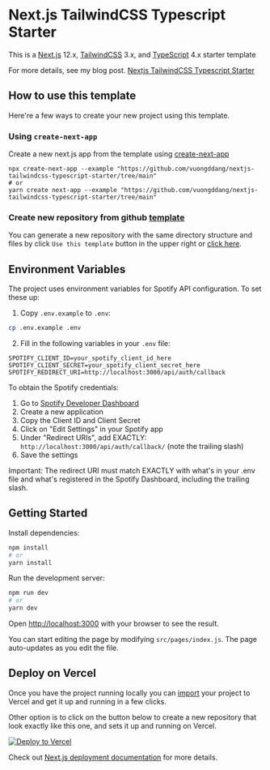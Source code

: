 # Next.js TailwindCSS Typescript Starter
This is a [Next.js](https://nextjs.org/) 12.x, [TailwindCSS](https://tailwindcss.com/) 3.x, and [TypeScript](https://www.typescriptlang.org/docs/home.html) 4.x starter template

For more details, see my blog post. [Nextjs TailwindCSS Typescript Starter](https://dev.to/vuongddang/nextjs-tailwindcss-typescript-starter-1c2m)

## How to use this template
Here're a few ways to create your new project using this template.
### Using `create-next-app`
Create a new next.js app from the template using [create-next-app](https://github.com/vercel/next.js/tree/canary/packages/create-next-app)
```
npx create-next-app --example "https://github.com/vuongddang/nextjs-tailwindcss-typescript-starter/tree/main"
# or
yarn create next-app --example "https://github.com/vuongddang/nextjs-tailwindcss-typescript-starter/tree/main"
```

### Create new repository from github [template](https://docs.github.com/en/github/creating-cloning-and-archiving-repositories/creating-a-repository-from-a-template)

You can generate a new repository with the same directory structure and files by click `Use this template` button in the upper right or [click here](https://github.com/vuongddang/nextjs-tailwindcss-typescript-starter/generate).

## Environment Variables

The project uses environment variables for Spotify API configuration. To set these up:

1. Copy `.env.example` to `.env`:
```bash
cp .env.example .env
```

2. Fill in the following variables in your `.env` file:
```
SPOTIFY_CLIENT_ID=your_spotify_client_id_here
SPOTIFY_CLIENT_SECRET=your_spotify_client_secret_here
SPOTIFY_REDIRECT_URI=http://localhost:3000/api/auth/callback
```

To obtain the Spotify credentials:
1. Go to [Spotify Developer Dashboard](https://developer.spotify.com/dashboard)
2. Create a new application
3. Copy the Client ID and Client Secret
4. Click on "Edit Settings" in your Spotify app
5. Under "Redirect URIs", add EXACTLY: `http://localhost:3000/api/auth/callback/` (note the trailing slash)
6. Save the settings

Important: The redirect URI must match EXACTLY with what's in your .env file and what's registered in the Spotify Dashboard, including the trailing slash.

## Getting Started
Install dependencies:
```bash
npm install
# or
yarn install
```
Run the development server:

```bash
npm run dev
# or
yarn dev
```

Open [http://localhost:3000](http://localhost:3000) with your browser to see the result.

You can start editing the page by modifying `src/pages/index.js`. The page auto-updates as you edit the file.


## Deploy on Vercel

Once you have the project running locally you can [import](https://vercel.com/import/git) your project to Vercel and get it up and running in a few clicks.

Other option is to click on the button below to create a new repository that look exactly like this one, and sets it up and running on Vercel. 

[![Deploy to Vercel](https://vercel.com/button)](https://vercel.com/import/project?template=https://github.com/vuongddang/nextjs-tailwindcss-typescript-starter/tree/main)

Check out [Next.js deployment documentation](https://nextjs.org/docs/deployment) for more details.
